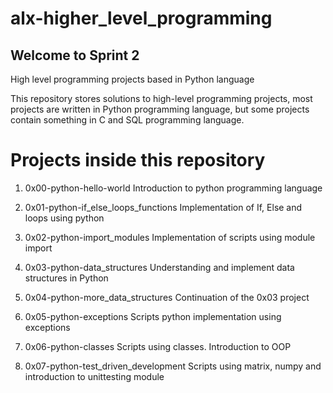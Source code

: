 # alx-higher_level_programming

## Welcome to Sprint 2

High level programming projects based in Python language

This repository stores solutions to high-level programming projects, most projects are written in Python programming language, but some projects contain something in C and SQL programming language.

# Projects inside this repository

1. 0x00-python-hello-world
Introduction to python programming language

2. 0x01-python-if_else_loops_functions
Implementation of If, Else and loops using python

3. 0x02-python-import_modules
Implementation of scripts using module import

4. 0x03-python-data_structures
Understanding and implement data structures in Python

5. 0x04-python-more_data_structures
Continuation of the 0x03 project

6. 0x05-python-exceptions
Scripts python implementation using exceptions

7. 0x06-python-classes
Scripts using classes. Introduction to OOP
 
8. 0x07-python-test_driven_development
Scripts using matrix, numpy and introduction to unittesting module

